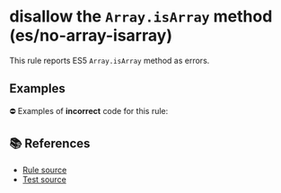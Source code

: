 # disallow the `Array.isArray` method (es/no-array-isarray)

This rule reports ES5 `Array.isArray` method as errors.

## Examples

⛔ Examples of **incorrect** code for this rule:

<eslint-playground type="bad" code="/*eslint es/no-array-isarray: error */
var array = Array.isArray(obj)
" />

## 📚 References

- [Rule source](https://github.com/mysticatea/eslint-plugin-es/blob/v3.0.1/lib/rules/no-array-isarray.js)
- [Test source](https://github.com/mysticatea/eslint-plugin-es/blob/v3.0.1/tests/lib/rules/no-array-isarray.js)
